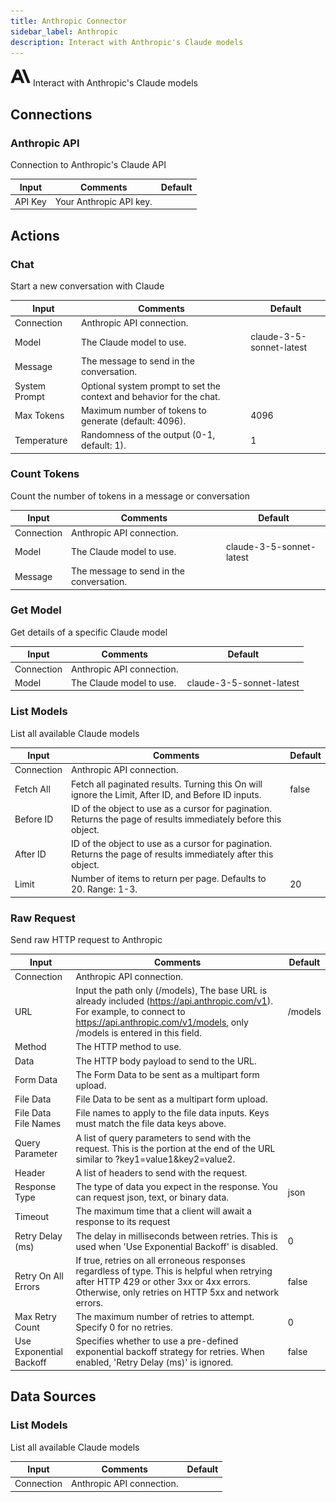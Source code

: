 ```yaml
---
title: Anthropic Connector
sidebar_label: Anthropic
description: Interact with Anthropic's Claude models
---
```


![Anthropic](./assets/anthropic.png#connector-icon)
Interact with Anthropic&#x27;s Claude models

## Connections

### Anthropic API

Connection to Anthropic's Claude API

| Input   | Comments                | Default |
| ------- | ----------------------- | ------- |
| API Key | Your Anthropic API key. |         |

## Actions

### Chat

Start a new conversation with Claude

| Input         | Comments                                                             | Default                  |
| ------------- | -------------------------------------------------------------------- | ------------------------ |
| Connection    | Anthropic API connection.                                            |                          |
| Model         | The Claude model to use.                                             | claude-3-5-sonnet-latest |
| Message       | The message to send in the conversation.                             |                          |
| System Prompt | Optional system prompt to set the context and behavior for the chat. |                          |
| Max Tokens    | Maximum number of tokens to generate (default: 4096).                | 4096                     |
| Temperature   | Randomness of the output (0-1, default: 1).                          | 1                        |

### Count Tokens

Count the number of tokens in a message or conversation

| Input      | Comments                                 | Default                  |
| ---------- | ---------------------------------------- | ------------------------ |
| Connection | Anthropic API connection.                |                          |
| Model      | The Claude model to use.                 | claude-3-5-sonnet-latest |
| Message    | The message to send in the conversation. |                          |

### Get Model

Get details of a specific Claude model

| Input      | Comments                  | Default                  |
| ---------- | ------------------------- | ------------------------ |
| Connection | Anthropic API connection. |                          |
| Model      | The Claude model to use.  | claude-3-5-sonnet-latest |

### List Models

List all available Claude models

| Input      | Comments                                                                                                        | Default |
| ---------- | --------------------------------------------------------------------------------------------------------------- | ------- |
| Connection | Anthropic API connection.                                                                                       |         |
| Fetch All  | Fetch all paginated results. Turning this On will ignore the Limit, After ID, and Before ID inputs.             | false   |
| Before ID  | ID of the object to use as a cursor for pagination. Returns the page of results immediately before this object. |         |
| After ID   | ID of the object to use as a cursor for pagination. Returns the page of results immediately after this object.  |         |
| Limit      | Number of items to return per page. Defaults to 20. Range: 1-3.                                                 | 20      |

### Raw Request

Send raw HTTP request to Anthropic

| Input                   | Comments                                                                                                                                                                                               | Default |
| ----------------------- | ------------------------------------------------------------------------------------------------------------------------------------------------------------------------------------------------------ | ------- |
| Connection              | Anthropic API connection.                                                                                                                                                                              |         |
| URL                     | Input the path only (/models), The base URL is already included (https://api.anthropic.com/v1). For example, to connect to https://api.anthropic.com/v1/models, only /models is entered in this field. | /models |
| Method                  | The HTTP method to use.                                                                                                                                                                                |         |
| Data                    | The HTTP body payload to send to the URL.                                                                                                                                                              |         |
| Form Data               | The Form Data to be sent as a multipart form upload.                                                                                                                                                   |         |
| File Data               | File Data to be sent as a multipart form upload.                                                                                                                                                       |         |
| File Data File Names    | File names to apply to the file data inputs. Keys must match the file data keys above.                                                                                                                 |         |
| Query Parameter         | A list of query parameters to send with the request. This is the portion at the end of the URL similar to ?key1=value1&key2=value2.                                                                    |         |
| Header                  | A list of headers to send with the request.                                                                                                                                                            |         |
| Response Type           | The type of data you expect in the response. You can request json, text, or binary data.                                                                                                               | json    |
| Timeout                 | The maximum time that a client will await a response to its request                                                                                                                                    |         |
| Retry Delay (ms)        | The delay in milliseconds between retries. This is used when 'Use Exponential Backoff' is disabled.                                                                                                    | 0       |
| Retry On All Errors     | If true, retries on all erroneous responses regardless of type. This is helpful when retrying after HTTP 429 or other 3xx or 4xx errors. Otherwise, only retries on HTTP 5xx and network errors.       | false   |
| Max Retry Count         | The maximum number of retries to attempt. Specify 0 for no retries.                                                                                                                                    | 0       |
| Use Exponential Backoff | Specifies whether to use a pre-defined exponential backoff strategy for retries. When enabled, 'Retry Delay (ms)' is ignored.                                                                          | false   |

## Data Sources

### List Models

List all available Claude models

| Input      | Comments                  | Default |
| ---------- | ------------------------- | ------- |
| Connection | Anthropic API connection. |         |
